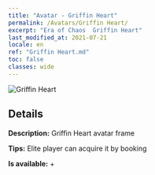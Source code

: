 ```yaml
---
title: "Avatar - Griffin Heart"
permalink: /Avatars/Griffin Heart/
excerpt: "Era of Chaos  Griffin Heart"
last_modified_at: 2021-07-21
locale: en
ref: "Griffin Heart.md"
toc: false
classes: wide
---
```

 ![Griffin Heart](/images/a/avatarFrame_6.png)

## Details

 **Description:** Griffin Heart avatar frame 

 **Tips:** Elite player can acquire it by booking 

 **Is available:**  + 

